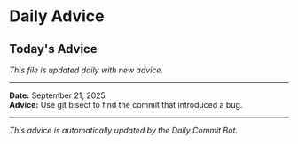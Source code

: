 # Daily Advice

## Today's Advice
*This file is updated daily with new advice.*

---

**Date:** September 21, 2025  
**Advice:** Use git bisect to find the commit that introduced a bug.

---

*This advice is automatically updated by the Daily Commit Bot.*
